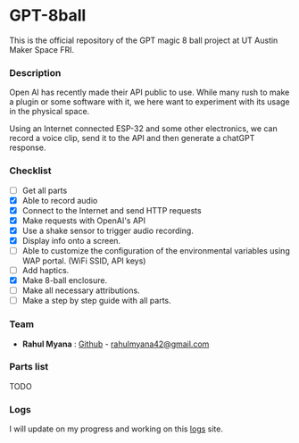 # GPT-8ball

This is the official repository of the GPT magic 8 ball project at UT Austin Maker Space FRI.

### **Description**

Open AI has recently made their API public to use. While many rush to make a plugin or some software with it, we here want to experiment with its usage in the physical space. 

Using an Internet connected ESP-32 and some other electronics, we can record a voice clip, send it to the API and then generate a chatGPT response.

### **Checklist**

- [ ] Get all parts
- [X] Able to record audio
- [X] Connect to the Internet and send HTTP requests
- [X] Make requests with OpenAI's API
- [X] Use a shake sensor to trigger audio recording.
- [X] Display info onto a screen.
- [ ] Able to customize the configuration of the environmental variables using WAP portal. (WiFi SSID, API keys)
- [ ] Add haptics.
- [X] Make 8-ball enclosure.
- [ ] Make all necessary attributions.
- [ ] Make a step by step guide with all parts.

### **Team**
- **Rahul Myana** : [Github](https://github.com/Ramenisneat) - [rahulmyana42@gmail.com](mailto:rahulmyana42@gmail.com)

### **Parts list**
TODO

### **Logs**

I will update on my progress and working on this [logs](https://makerspace-fri-utaustin.github.io/GPT-8ball/docs/logs.html) site. 
